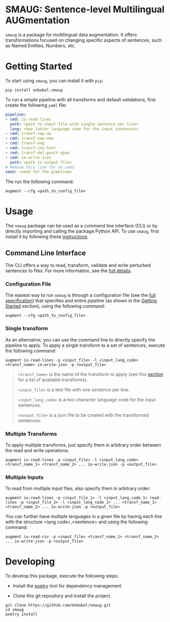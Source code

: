 # SMAUG: Sentence-level Multilingual AUGmentation

`smaug` is a package for multilingual data augmentation. It offers transformations focused on changing specific aspects of sentences, such as Named Entities, Numbers, etc.

# Getting Started

To start using `smaug`, you can install it with `pip`:

```
pip install unbabel-smaug
```

To run a simple pipeline with all transforms and default validations, first create the following `yaml` file:

```yaml
pipeline:
- cmd: io-read-lines
  path: <path to input file with single sentence per line>
  lang: <two letter language code for the input sentences>
- cmd: transf-swp-ne
- cmd: transf-swp-num
- cmd: transf-neg
- cmd: transf-ins-text
- cmd: transf-del-punct-span
- cmd: io-write-json
  path: <path to output file>
# Remove this line for no seed
seed: <seed for the pipeline>
```

The run the following command:

```shell
augment --cfg <path_to_config_file>
```

# Usage

The `smaug` package can be used as a command line interface (CLI) or by directly importing and calling the package Python API. To use `smaug`, first install it by following these [instructions](#install).

## Command Line Interface

The CLI offers a way to read, transform, validate and write perturbed sentences to files. For more information, see the [full details](CLI.md).

### Configuration File

The easiest way to run `smaug` is through a configuration file (see the [full specification](CLI.md#configuration-file-specification)) that specifies and entire pipeline (as shown in the [Getting Started](#getting-started) section), using the following command:

```shell
augment --cfg <path_to_config_file>
```

### Single transform

As an alternative, you can use the command line to directly specify the pipeline to apply. To apply a single transform to a set of sentences, execute the following command:

```shell
augment io-read-lines -p <input_file> -l <input_lang_code> <transf_name> io-write-json -p <output_file>
```

> `<transf_name>` is the name of the transform to apply (see this [section](OPERATIONS.md#transforms) for a list of available transforms).
>
> `<input_file>` is a text file with one sentence per line.
>
> `<input_lang_code>` is a two character language code for the input sentences.
>
> `<output_file>` is a json file to be created with the transformed sentences.

### Multiple Transforms

To apply multiple transforms, just specify them in arbitrary order between the read and write operations:

``` shell
augment io-read-lines -p <input_file> -l <input_lang_code> <transf_name_1> <transf_name_2> ... io-write-json -p <output_file>
```

### Multiple Inputs

To read from multiple input files, also specify them in arbitrary order:

```shell
augment io-read-lines -p <input_file_1> -l <input_lang_code_1> read-lines -p <input_file_2> -l <input_lang_code_2> ... <transf_name_1> <transf_name_2> ... io-write-json -p <output_file>
```

You can further have multiple languages in a given file by having each line with the structure \<lang code\>,\<sentence\> and using the following command:

```shell
augment io-read-csv -p <input_file> <transf_name_1> <transf_name_2> ... io-write-json -p <output_file>
```

# Developing

To develop this package, execute the following steps:

* Install the [poetry](https://python-poetry.org/docs/#installation) tool for dependency management.

* Clone this git repository and install the project.

```
git clone https://github.com/Unbabel/smaug.git
cd smaug
poetry install
```